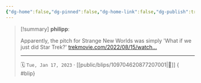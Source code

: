 ```yaml
---
{"dg-home":false,"dg-pinned":false,"dg-home-link":false,"dg-publish":true,"type":"blip","disabled rules":["yaml-title","yaml-title-alias","file-name-heading"],"title":"philipp on mastodon @ 2023-01-17","created-date":"2023-01-17T12:47:49","id":109704620877207000,"updated-date":"2025-05-02T08:50:43","dg-path":"blips/109704620877207001.md","permalink":"/blips/109704620877207001/","dgPassFrontmatter":true}
---
```


> [!summary] **philipp**:
>
> Apparently, the pitch for Strange New Worlds was simply 'What if we just did Star Trek?' [trekmovie.com/2022/08/15/watch…](https://trekmovie.com/2022/08/15/watch-strange-new-worlds-showrunner-says-series-pitch-was-what-if-we-just-did-star-trek/)
> - - -
>
> 🗓️ `Tue, Jan 17, 2023` · [[public/blips/109704620877207001\|🔗]]
{ #blip}

